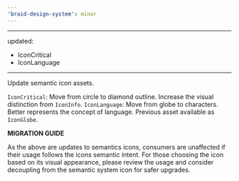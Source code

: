 ```yaml
---
'braid-design-system': minor
---
```


---
updated:
  - IconCritical
  - IconLanguage
---

Update semantic icon assets.

`IconCritical`: Move from circle to diamond outline. Increase the visual distinction from `IconInfo`.
`IconLanguage`: Move from globe to characters. Better represents the concept of language. Previous asset available as `IconGlobe`.


**MIGRATION GUIDE**

As the above are updates to semantics icons, consumers are unaffected if their usage follows the icons semantic intent.
For those choosing the icon based on its visual appearance, please review the usage and consider decoupling from the semantic system icon for safer upgrades.
